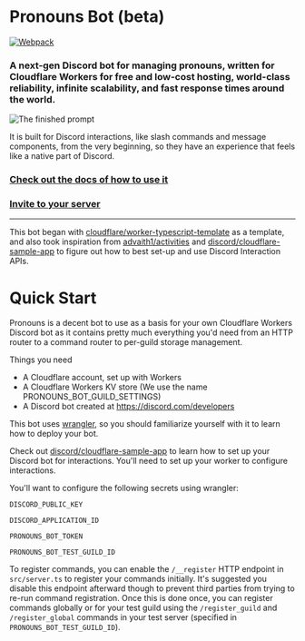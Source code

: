 # Pronouns Bot (beta)

[![Webpack](https://github.com/dangeredwolf/pronouns-bot/actions/workflows/webpack.yml/badge.svg)](https://github.com/dangeredwolf/pronouns-bot/actions/workflows/webpack.yml)

### A next-gen Discord bot for managing pronouns, written for Cloudflare Workers for free and low-cost hosting, world-class reliability, infinite scalability, and fast response times around the world.

![The finished prompt](https://cdn.discordapp.com/attachments/165560751363325952/988283919738736650/2022-06-19T232721.978_chrome.png)

It is built for Discord interactions, like slash commands and message components, from the very beginning, so they have an experience that feels like a native part of Discord.

### [Check out the docs of how to use it](https://wlf.is/pronouns)

### [Invite to your server](https://wlf.is/pronouns/invite)

---

This bot began with [cloudflare/worker-typescript-template](https://github.com/cloudflare/worker-typescript-template) as a template, and also took inspiration from [advaith1/activities](https://github.com/advaith1/activities) and [discord/cloudflare-sample-app](https://github.com/discord/cloudflare-sample-app) to figure out how to best set-up and use Discord Interaction APIs.

# Quick Start

Pronouns is a decent bot to use as a basis for your own Cloudflare Workers Discord bot as it contains pretty much everything you'd need from an HTTP router to a command router to per-guild storage management.

Things you need

- A Cloudflare account, set up with Workers
- A Cloudflare Workers KV store (We use the name PRONOUNS_BOT_GUILD_SETTINGS)
- A Discord bot created at https://discord.com/developers

This bot uses [wrangler](https://github.com/cloudflare/wrangler), so you should familiarize yourself with it to learn how to deploy your bot.

Check out [discord/cloudflare-sample-app](https://github.com/discord/cloudflare-sample-app) to learn how to set up your Discord bot for interactions. You'll need to set up your worker to configure interactions.

You'll want to configure the following secrets using wrangler:

`DISCORD_PUBLIC_KEY`

`DISCORD_APPLICATION_ID`

`PRONOUNS_BOT_TOKEN`

`PRONOUNS_BOT_TEST_GUILD_ID`

To register commands, you can enable the `/__register` HTTP endpoint in `src/server.ts` to register your commands initially. It's suggested you disable this endpoint afterward though to prevent third parties from trying to re-run command registration. Once this is done once, you can register commands globally or for your test guild using the `/register_guild` and `/register_global` commands in your test server (specified in `PRONOUNS_BOT_TEST_GUILD_ID`).
